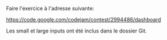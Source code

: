 Faire l'exercice à l'adresse suivante:

https://code.google.com/codejam/contest/2994486/dashboard

Les small et large inputs ont été inclus dans le dossier Git.
